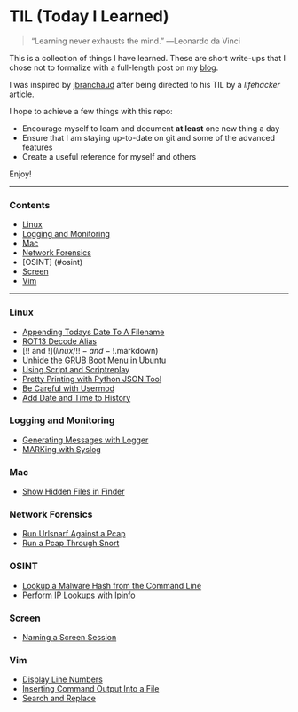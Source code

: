 # TIL (Today I Learned)

>“Learning never exhausts the mind.”  ―Leonardo da Vinci

This is a collection of things I have learned. These are short write-ups that I chose not to formalize with a full-length post on my [blog](http://mike-boya.github.io/).

I was inspired by [jbranchaud](https://github.com/jbranchaud) after being directed to his TIL by a *lifehacker* article.

I hope to achieve a few things with this repo:
* Encourage myself to learn and document **at least** one new thing a day
* Ensure that I am staying up-to-date on git and some of the advanced features
* Create a useful reference for myself and others 

Enjoy!

---

### Contents
* [Linux](#linux)
* [Logging and Monitoring](#logging-and-monitoring)
* [Mac](#mac)
* [Network Forensics](#network-forensics)
* [OSINT] (#osint)
* [Screen](#screen)
* [Vim](#vim)

---

### Linux
- [Appending Todays Date To A Filename](linux/append-todays-date-to-a-filename.markdown)
- [ROT13 Decode Alias](linux/rot13-decode-alias.markdown)
- [!! and !$](linux/!!-and-!$.markdown)
- [Unhide the GRUB Boot Menu in Ubuntu](linux/enable-grub-menu-ubuntu.markdown)
- [Using Script and Scriptreplay](linux/using-script-and-scriptreplay.markdown)
- [Pretty Printing with Python JSON Tool](linux/pretty-printing-with-python-json-tool.markdown)
- [Be Careful with Usermod](linux/be-careful-with-usermod.markdown)
- [Add Date and Time to History](linux/add-date-and-time-to-history.markdown)

### Logging and Monitoring
- [Generating Messages with Logger](logging-and-monitoring/generating-messages-with-logger.markdown)
- [MARKing with Syslog](logging-and-monitoring/marking-with-syslog.markdown)

### Mac
- [Show Hidden Files in Finder](mac/show-hidden-files.markdown)

### Network Forensics
- [Run Urlsnarf Against a Pcap](network-forensics/run-urlsnarf-against-a-pcap.markdown)
- [Run a Pcap Through Snort](network-forensics/run-a-pcap-through-snort.markdown)

### OSINT
- [Lookup a Malware Hash from the Command Line](osint/lookup-malware-hash-from-the-commandline.markdown)
- [Perform IP Lookups with Ipinfo](osint/ipinfo.markdown)

### Screen
- [Naming a Screen Session](screen/naming-a-screen-session.markdown)

### Vim
- [Display Line Numbers](vim/display-line-numbers.markdown)
- [Inserting Command Output Into a File](vim/inserting-command-output-into-a-file.markdown)
- [Search and Replace](vim/search-and-replace.markdown)
